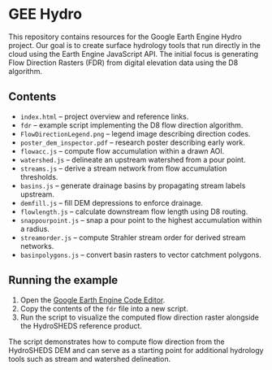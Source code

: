 # GEE Hydro

This repository contains resources for the Google Earth Engine Hydro project. Our goal is to create surface hydrology tools that run directly in the cloud using the Earth Engine JavaScript API. The initial focus is generating Flow Direction Rasters (FDR) from digital elevation data using the D8 algorithm.

## Contents

- `index.html` – project overview and reference links.
- `fdr` – example script implementing the D8 flow direction algorithm.
- `FlowDirectionLegend.png` – legend image describing direction codes.
- `poster_dem_inspector.pdf` – research poster describing early work.
- `flowacc.js` – compute flow accumulation within a drawn AOI.
- `watershed.js` – delineate an upstream watershed from a pour point.
- `streams.js` – derive a stream network from flow accumulation thresholds.
- `basins.js` – generate drainage basins by propagating stream labels upstream.
- `demfill.js` – fill DEM depressions to enforce drainage.
- `flowlength.js` – calculate downstream flow length using D8 routing.
- `snappourpoint.js` – snap a pour point to the highest accumulation within a radius.
- `streamorder.js` – compute Strahler stream order for derived stream networks.
- `basinpolygons.js` – convert basin rasters to vector catchment polygons.

## Running the example

1. Open the [Google Earth Engine Code Editor](https://code.earthengine.google.com/).
2. Copy the contents of the `fdr` file into a new script.
3. Run the script to visualize the computed flow direction raster alongside the HydroSHEDS reference product.

The script demonstrates how to compute flow direction from the HydroSHEDS DEM and can serve as a starting point for additional hydrology tools such as stream and watershed delineation.
